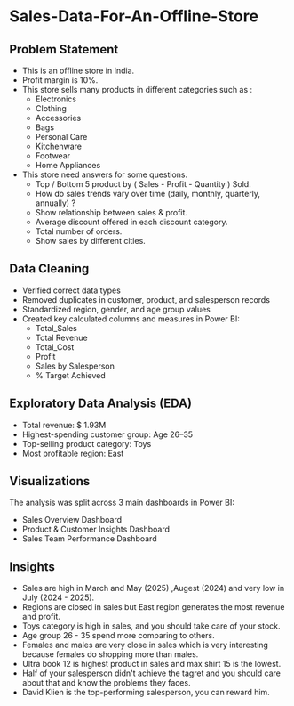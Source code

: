# Sales-Data-For-An-Offline-Store

## Problem Statement
- This is an offline store in India.
- Profit margin is 10%.
- This store sells many products in different categories such as :
  - Electronics
  - Clothing
  - Accessories
  - Bags
  - Personal Care
  - Kitchenware
  - Footwear
  - Home Appliances
- This store need answers for some questions.
  - Top / Bottom 5 product by ( Sales - Profit - Quantity ) Sold.
  - How do sales trends vary over time (daily, monthly, quarterly, annually) ?
  - Show relationship between sales & profit.
  - Average discount offered in each discount category.
  - Total number of orders.
  - Show sales by different cities.

## Data Cleaning
- Verified correct data types
- Removed duplicates in customer, product, and salesperson records
- Standardized region, gender, and age group values
- Created key calculated columns and measures in Power BI:
  - Total_Sales
  - Total Revenue
  - Total_Cost
  - Profit
  - Sales by Salesperson
  - % Target Achieved	  
 
## Exploratory Data Analysis (EDA)
- Total revenue: $ 1.93M
- Highest-spending customer group: Age 26–35
- Top-selling product category: Toys
- Most profitable region: East

## Visualizations
The analysis was split across 3 main dashboards in Power BI:
- Sales Overview Dashboard
- Product & Customer Insights Dashboard
- Sales Team Performance Dashboard

## Insights
- Sales are high in March and May (2025) ,Augest (2024) and very low in July (2024 - 2025).
- Regions are closed in sales but East region generates the most revenue and profit.
- Toys category is high in sales, and you should take care of your stock.
- Age group 26 - 35 spend more comparing to others.
- Females and males are very close in sales which is very interesting because females do shopping more than males.
- Ultra book 12 is highest product in sales and max shirt 15 is the lowest.
- Half of your salesperson didn't achieve the tagret and you should care about that and know the problems they faces.
- David Klien is the top-performing salesperson, you can reward him.
